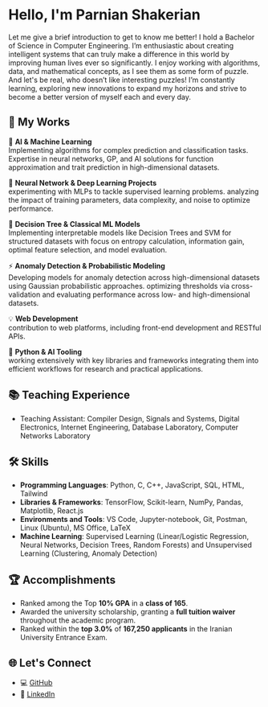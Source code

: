 # Hello, I'm Parnian Shakerian 

Let me give a brief introduction to get to know me better! I hold a Bachelor of Science in Computer Engineering. I’m enthusiastic about creating intelligent systems that can truly make a difference in this world by improving human lives ever so significantly. I enjoy working with algorithms, data, and mathematical concepts, as I see them as some form of puzzle. And let's be real, who doesn’t like interesting puzzles! I’m constantly learning, exploring new innovations to expand my horizons and strive to become a better version of myself each and every day.


## 💼 My Works

🤖 **AI & Machine Learning**  
Implementing algorithms for complex prediction and classification tasks. Expertise in neural networks, GP, and AI solutions for function approximation and trait prediction in high-dimensional datasets.

🧠 **Neural Network & Deep Learning Projects**  
experimenting with MLPs to tackle supervised learning problems. analyzing the impact of training parameters, data complexity, and noise to optimize performance.

🌲 **Decision Tree & Classical ML Models**  
Implementing interpretable models like Decision Trees and SVM for structured datasets with focus on entropy calculation, information gain, optimal feature selection, and model evaluation.

⚡ **Anomaly Detection & Probabilistic Modeling**  
Developing models for anomaly detection across high-dimensional datasets using Gaussian probabilistic approaches. optimizing thresholds via cross-validation and evaluating performance across low- and high-dimensional datasets.

💡 **Web Development**  
contribution to web platforms, including front-end development and RESTful APIs.

🐍 **Python & AI Tooling**  
working extensively with key libraries and frameworks integrating them into efficient workflows for research and practical applications.


## 📚 Teaching Experience
- Teaching Assistant: Compiler Design, Signals and Systems, Digital Electronics, Internet Engineering, Database Laboratory, Computer Networks Laboratory

## 🛠️ Skills
- **Programming Languages**: Python, C, C++, JavaScript, SQL, HTML, Tailwind
- **Libraries & Frameworks**: TensorFlow, Scikit-learn, NumPy, Pandas, Matplotlib, React.js
- **Environments and Tools**: VS Code, Jupyter-notebook, Git, Postman, Linux (Ubuntu), MS Office, LaTeX
- **Machine Learning**: Supervised Learning (Linear/Logistic Regression, Neural Networks, Decision Trees, Random Forests) and Unsupervised Learning (Clustering, Anomaly Detection)


## 🏆 Accomplishments
- Ranked among the Top **10% GPA** in a **class of 165**.
- Awarded the university scholarship, granting a **full tuition waiver** throughout the academic program.
- Ranked within the **top 3.0%** of **167,250 applicants** in the Iranian University Entrance Exam.


## 🌐 Let's Connect
- 💻 [GitHub](https://github.com/Parnian-Shakerian)
- 🔗 [LinkedIn](http://www.linkedin.com/in/parnian-shakerian)

